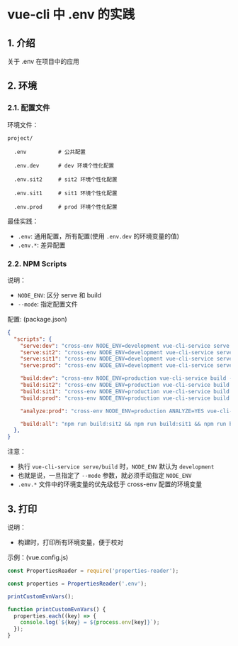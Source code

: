 <!--#region
@author 吴钦飞
@email wuqinfei@qq.com
@create date 2023-11-01 15:04:45
@modify date 2024-04-11 09:13:14
@desc [description]
#endregion-->


# vue-cli 中 .env 的实践

## 1. 介绍

关于 .env 在项目中的应用

## 2. 环境

### 2.1. 配置文件

环境文件：

```text
project/

  .env          # 公共配置

  .env.dev      # dev 环境个性化配置

  .env.sit2     # sit2 环境个性化配置

  .env.sit1     # sit1 环境个性化配置

  .env.prod     # prod 环境个性化配置
```

最佳实践：

* `.env`: 通用配置，所有配置(使用 `.env.dev` 的环境变量的值)
* `.env.*`: 差异配置

### 2.2. NPM Scripts

说明：

* `NODE_ENV`: 区分 serve 和 build
* `--mode`: 指定配置文件

配置: (package.json)

```json
{
  "scripts": {
    "serve:dev": "cross-env NODE_ENV=development vue-cli-service serve --mode dev",
    "serve:sit2": "cross-env NODE_ENV=development vue-cli-service serve --mode sit2",
    "serve:sit1": "cross-env NODE_ENV=development vue-cli-service serve --mode sit1",
    "serve:prod": "cross-env NODE_ENV=development vue-cli-service serve --mode prod",

    "build:dev": "cross-env NODE_ENV=production vue-cli-service build --mode dev",
    "build:sit2": "cross-env NODE_ENV=production vue-cli-service build --mode sit2",
    "build:sit1": "cross-env NODE_ENV=production vue-cli-service build --mode sit1",
    "build:prod": "cross-env NODE_ENV=production vue-cli-service build --mode prod",

    "analyze:prod": "cross-env NODE_ENV=production ANALYZE=YES vue-cli-service build --mode prod",

    "build:all": "npm run build:sit2 && npm run build:sit1 && npm run build:prod"
  },
}
```

注意：

* 执行 `vue-cli-service serve/build` 时，`NODE_ENV` 默认为 `development`
* 也就是说，一旦指定了 `--mode` 参数，就必须手动指定 `NODE_ENV`
* `.env.*` 文件中的环境变量的优先级低于 cross-env 配置的环境变量

## 3. 打印

说明：

* 构建时，打印所有环境变量，便于校对

示例：(vue.config.js)

```js
const PropertiesReader = require('properties-reader');

const properties = PropertiesReader('.env');

printCustomEvnVars();

function printCustomEvnVars() {
  properties.each((key) => {
    console.log(`${key} = ${process.env[key]}`);
  });
}
```